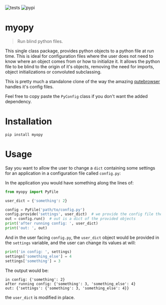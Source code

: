![tests](https://github.com/loiccoyle/myopy/workflows/tests/badge.svg) ![pypi](https://img.shields.io/pypi/v/myopy)

# myopy

> Run blind python files.

This single class package, provides python objects to a python file at run time. This is ideal for configuration files where the user does not need to know where an object comes from or how to initialize it. It allows the python file to be blind to the origin of it's objects, removing the need for imports, object initializations or convoluted subclassing.

This is pretty much a standalone clone of the way the amazing [qutebrowser](https://github.com/qutebrowser/qutebrowser) handles it's config files.

Feel free to copy paste the `PyConfig` class if you don't want the added dependency.

# Installation
```
pip install myopy
```

# Usage

Say you want to allow the user to change a `dict` containing some settings for an application in a configuration file called `config.py`:

In the application you would have something along the lines of:

```python
from myopy import PyFile

user_dict = {'something': 2}

config = PyFile('path/to/config.py')
config.provide('settings', user_dict)  # we provide the config file the user_dict in the settings variable
out = config.run()  # out is a dict of the provided objects
print('after running config: ', user_dict)
print('out: ', out)
```
And in the user facing `config.py`, the `user_dict` object would be provided in the `settings` variable, and the user can change its values at will:
```python
print('in config: ', settings)
settings['something_else'] = 4
settings['something'] = 3
```

The output would be:
```
in config: {'something': 2}
after running config: {'something': 3, 'something_else': 4}
out: {'settings': {'something': 3, 'something_else': 4}}
```
the `user_dict` is modified in place.

